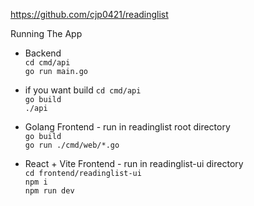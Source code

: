 https://github.com/cjp0421/readinglist

Running The App
- Backend \
  ``cd cmd/api`` \
  ``go run main.go`` 

- if you want build 
  ``cd cmd/api`` \
  ``go build`` \
  ``./api `` 

- Golang Frontend - run in readinglist root directory \
  ``go build`` \
  ``go run ./cmd/web/*.go `` 

- React + Vite Frontend - run in readinglist-ui directory \
  ``cd frontend/readinglist-ui`` \
  ``npm i`` \
  ``npm run dev``